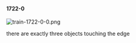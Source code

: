 #### 1722-0
![train-1722-0-0.png](https://github.com/lil-lab/nlvr/raw/master/nlvr/train/images/50/train-1722-0-0.png "train-1722-0-0.png")

there are exactly three objects touching the edge